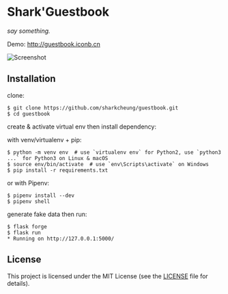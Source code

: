 # Shark'Guestbook

*say something.*

Demo: http://guestbook.iconb.cn

![Screenshot](https://www.iconb.cn/image/guestbook.png)

## Installation

clone:
```
$ git clone https://github.com/sharkcheung/guestbook.git
$ cd guestbook
```
create & activate virtual env then install dependency:

with venv/virtualenv + pip:
```
$ python -m venv env  # use `virtualenv env` for Python2, use `python3 ...` for Python3 on Linux & macOS
$ source env/bin/activate  # use `env\Scripts\activate` on Windows
$ pip install -r requirements.txt
```
or with Pipenv:
```
$ pipenv install --dev
$ pipenv shell
```
generate fake data then run:
```
$ flask forge
$ flask run
* Running on http://127.0.0.1:5000/
```

## License

This project is licensed under the MIT License (see the
[LICENSE](LICENSE) file for details).
